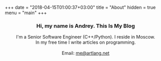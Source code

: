 +++
date = "2018-04-15T01:00:37+03:00"
title = "About"
hidden = true
menu = "main"
+++


<h3 style="text-align: center;">Hi, my name is Andrey. This Is My Blog</h3>

<p style="text-align: center;">
I'm a Senior Software Engineer (C++/Python). I reside in Moscow.<br>
In my free time I write articles on programming.
<br>
<br>
Email: <a href="mailto:me@artlang.net">me@artlang.net</a>
</p>
